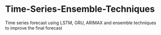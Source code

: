 # Time-Series-Ensemble-Techniques
Time series forecast using LSTM, GRU, ARIMAX and ensemble techniques to improve the final forecast
